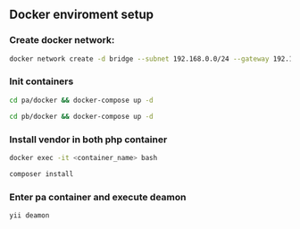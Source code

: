 ## Docker enviroment setup

### Create docker network:
```sh
docker network create -d bridge --subnet 192.168.0.0/24 --gateway 192.168.0.1 dockernet
```

### Init containers 
```sh
cd pa/docker && docker-compose up -d
```

```sh
cd pb/docker && docker-compose up -d
```

### Install vendor in both php container 
```sh
docker exec -it <container_name> bash 
```
```sh
composer install
```

### Enter pa container and execute deamon
```sh
yii deamon
```
